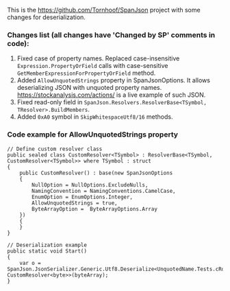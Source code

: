 This is the https://github.com/Tornhoof/SpanJson project with some changes for deserialization.

### Changes list (all changes have 'Changed by SP' comments in code): ###
1. Fixed case of property names. Replaced case-insensitive ``Expression.PropertyOrField`` calls with case-sensitive ``GetMemberExpressionForPropertyOrField`` method.
2. Added ``AllowUnquotedStrings`` property in SpanJsonOptions. It allows deserializing JSON with unquoted property names. https://stockanalysis.com/actions/ is a live example of such JSON.
3. Fixed read-only field in ``SpanJson.Resolvers.ResolverBase<TSymbol, TResolver>.BuildMembers``.
4. Added ``0xA0`` symbol in ``SkipWhitespaceUtf8/16`` methods.

### Code example for AllowUnquotedStrings property ###
```
// Define custom resolver class    
public sealed class CustomResolver<TSymbol> : ResolverBase<TSymbol, CustomResolver<TSymbol>> where TSymbol : struct
{
    public CustomResolver() : base(new SpanJsonOptions
    {
        NullOption = NullOptions.ExcludeNulls,
        NamingConvention = NamingConventions.CamelCase,
        EnumOption = EnumOptions.Integer,
        AllowUnquotedStrings = true,
        ByteArrayOption =  ByteArrayOptions.Array
    })
    {
    }
}

// Deserialization example
public static void Start()
{
    var o = SpanJson.JsonSerializer.Generic.Utf8.Deserialize<UnquotedName.Tests.cRoot, CustomResolver<byte>>(byteArray);
}
```
